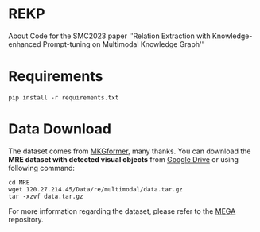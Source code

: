 # REKP
About Code for the SMC2023 paper ''Relation Extraction with Knowledge-enhanced Prompt-tuning on Multimodal Knowledge Graph''
# Requirements
```
pip install -r requirements.txt
```
# Data Download
The dataset comes from [MKGformer](https://github.com/zjunlp/MKGformer), many thanks.
You can download the **MRE dataset with detected visual objects** from [Google Drive](https://drive.google.com/file/d/1q5_5vnHJ8Hik1iLA9f5-6nstcvvntLrS/view?usp=sharing) or using following command:
    
 ```
 cd MRE
 wget 120.27.214.45/Data/re/multimodal/data.tar.gz
 tar -xzvf data.tar.gz
  ```
For more information regarding the dataset, please refer to the [MEGA](https://github.com/thecharm/Mega) repository.
